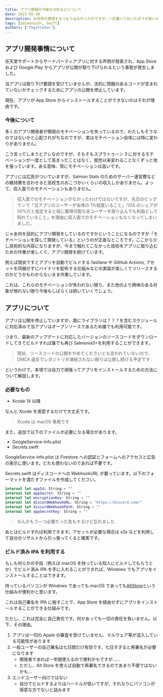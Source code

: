 ```yaml
---
title: アプリ開発の今後の方針などについて
date: 2023-05-30
description: お気持ち表明するつもりはなかったのですが、一応書いておいたほうが良いかと思いました
tags: [Salmonia3+, Swift]
authors: ['tkgstrator']
---
```


## アプリ開発事情について

任天堂サポートからサードパーティアプリに対する声明が発表され、App Store および Google Play からアプリが公開が取り下げられるという事態が発生しました。

当アプリは取り下げ要請を受けていませんが、法的に問題のあるコードが含まれていないかチェックするためにアプリの公開を停止しています。

現在、アプリが App Store からインストールすることができないのはそれが理由です。

### 今後について

多くのアプリ開発者が開発のモチベーションを失っているので、わたしもそうなのではないかと心配されがちなのですが、実はモチベーション自体には特に変わりがありません。

こう言ってしまうとアレなのですが、そもそもスプラトゥーン 3 に対するモチベーションが一度として高まったことはなく、発売以来変わることなくずっと地を張っています。ある意味、常にモチベーションは高いです。

アプリには広告がついていますが、Salmon Stats のためのサーバー運営費などの維持費を合わせると高校生のおこづかいくらいの収入しかありません。よって、収入面でのモチベーションもありません。

> 収入面でのモチベーションがなかったわけではないですが、先日のビッグランで「当アプリのユーザーが全体の 1%程度いること」「iOS のシェアが 50%だと仮定すると仮に獲得可能な全ユーザーを取り込んでも利益として知れていること」を理由に収入面でのモチベーションもなくなってしまいました。

じゃあ何を目的にアプリ開発をしているのですかということになるのですが「モチベーションを探して開発している」というのが正直なところです。ここから少し技術的な内容になりますが、今まで触れてこなかった技術をアプリに取り込むための作業が楽しくて、アプリ開発を続けています。

例えば現状ですとアプリを自動でビルドする fastlane や GitHub Actions, アセットを同梱せずにバイナリを配布する仕組みなどの実装が楽しくてリリースするのかどうかもわからないまま作業しています。

これは、これらのモチベーションが失われない限り、また他のより興味のある対象が現れない限り今後もしばらくは続いていくでしょう。

## アプリについて

アプリは公開を停止していますが、既にライブラリは？？？を含むスケジュールに対応済みで当アプリはオープンソースであるため誰でも利用可能です。

つまり、最新のアップデートに対応したバージョンのソースコードをダウンロードしてきてビルドすれば誰でも再び Salmonia3+を利用することができます。

> 現状、ソースコードの公開をやめてくださいとも言われていないので、DMCA 違反でレポジトリが凍結されない限りは公開し続ける予定です

というわけで、本項では自力で頑張ってアプリをインストールするための方法について解説します。

### 必要なもの

- Xcode 14 以降

なんと Xcode を用意するだけで大丈夫です。

> Xcode は macOS 専用です

また、追加で以下のファイルが必要になる場合があります。

- GoogleService-Info.plist
- Secrets.swift

GoogleService-Info.plist は Firestore への認証とフォームへのアクセスと広告の表示に使います。どれも使わないのであれば不要です。

Secrets.swift はディスコードへの WebhookURL が載っています。以下のフォーマットを満たすファイルを作成してください。

```swift
internal let appId: String = ""
internal let appSecret: String = ""
internal let encryptionKey: String = ""
internal let discordWebhookURL: String = "https://discord.com/"
internal let discordWebhookPath: String = ""
internal let appSecretKey: String = ""
```

> なんかもう一つ必要だった気もするけど忘れました

あとはビルドすれば利用できます。アセットが必要な場合は s3s などを利用して自分のリザルトから引っ張ってくると確実です。

### ビルド済み IPA を利用する

もしも何らかの手段（例えば macOS を持っている知人にビルドしてもらうとか）でビルド済み IPA を手に入れることができれば、Windows でもアプリをインストールすることはできます。

持っているパソコンが Windows であっても macOS であっても[AltStore](https://faq.altstore.io/getting-started/how-to-install-altstore-windows)という仕組みが便利かと思います。

これは自己署名を IPA に施すことで、App Store を経由せずにアプリをインストールすることができる仕組みです。

ただし、これは完全に自己責任です。何かあっても一切の責任を負いません。以下、その理由。

1. アプリは一切の Apple の審査を受けていません、マルウェア等が混入している可能性があります
2. 一般ユーザーの自己署名は七日間だけ有効です、七日すぎると再署名が必要になります
   - 開発者であれば一年間使えるので便利かもですが......
   - ただし、Alt Store を使えば自動で再署名できるのであまり不便ではないかも...
3. エンドユーザー向けではない
   - 自分でビルドするよりはハードルが低いですが、それなりにパソコンが得意な方でないと詰みます
